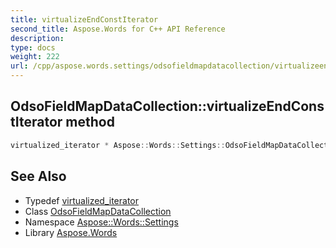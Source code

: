 ```yaml
---
title: virtualizeEndConstIterator
second_title: Aspose.Words for C++ API Reference
description: 
type: docs
weight: 222
url: /cpp/aspose.words.settings/odsofieldmapdatacollection/virtualizeendconstiterator/
---
```

## OdsoFieldMapDataCollection::virtualizeEndConstIterator method




```cpp
virtualized_iterator * Aspose::Words::Settings::OdsoFieldMapDataCollection::virtualizeEndConstIterator() const override
```

## See Also

* Typedef [virtualized_iterator](../virtualized_iterator/)
* Class [OdsoFieldMapDataCollection](../)
* Namespace [Aspose::Words::Settings](../../)
* Library [Aspose.Words](../../../)
